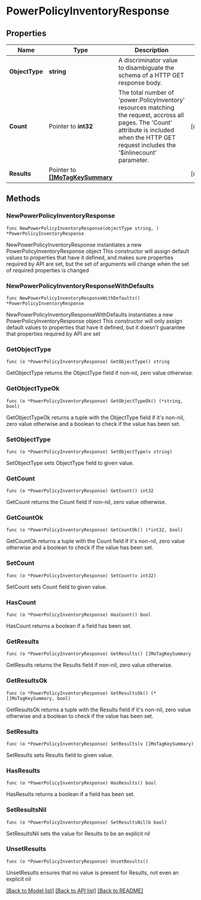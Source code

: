 # PowerPolicyInventoryResponse

## Properties

Name | Type | Description | Notes
------------ | ------------- | ------------- | -------------
**ObjectType** | **string** | A discriminator value to disambiguate the schema of a HTTP GET response body. | 
**Count** | Pointer to **int32** | The total number of &#39;power.PolicyInventory&#39; resources matching the request, accross all pages. The &#39;Count&#39; attribute is included when the HTTP GET request includes the &#39;$inlinecount&#39; parameter. | [optional] 
**Results** | Pointer to [**[]MoTagKeySummary**](MoTagKeySummary.md) |  | [optional] 

## Methods

### NewPowerPolicyInventoryResponse

`func NewPowerPolicyInventoryResponse(objectType string, ) *PowerPolicyInventoryResponse`

NewPowerPolicyInventoryResponse instantiates a new PowerPolicyInventoryResponse object
This constructor will assign default values to properties that have it defined,
and makes sure properties required by API are set, but the set of arguments
will change when the set of required properties is changed

### NewPowerPolicyInventoryResponseWithDefaults

`func NewPowerPolicyInventoryResponseWithDefaults() *PowerPolicyInventoryResponse`

NewPowerPolicyInventoryResponseWithDefaults instantiates a new PowerPolicyInventoryResponse object
This constructor will only assign default values to properties that have it defined,
but it doesn't guarantee that properties required by API are set

### GetObjectType

`func (o *PowerPolicyInventoryResponse) GetObjectType() string`

GetObjectType returns the ObjectType field if non-nil, zero value otherwise.

### GetObjectTypeOk

`func (o *PowerPolicyInventoryResponse) GetObjectTypeOk() (*string, bool)`

GetObjectTypeOk returns a tuple with the ObjectType field if it's non-nil, zero value otherwise
and a boolean to check if the value has been set.

### SetObjectType

`func (o *PowerPolicyInventoryResponse) SetObjectType(v string)`

SetObjectType sets ObjectType field to given value.


### GetCount

`func (o *PowerPolicyInventoryResponse) GetCount() int32`

GetCount returns the Count field if non-nil, zero value otherwise.

### GetCountOk

`func (o *PowerPolicyInventoryResponse) GetCountOk() (*int32, bool)`

GetCountOk returns a tuple with the Count field if it's non-nil, zero value otherwise
and a boolean to check if the value has been set.

### SetCount

`func (o *PowerPolicyInventoryResponse) SetCount(v int32)`

SetCount sets Count field to given value.

### HasCount

`func (o *PowerPolicyInventoryResponse) HasCount() bool`

HasCount returns a boolean if a field has been set.

### GetResults

`func (o *PowerPolicyInventoryResponse) GetResults() []MoTagKeySummary`

GetResults returns the Results field if non-nil, zero value otherwise.

### GetResultsOk

`func (o *PowerPolicyInventoryResponse) GetResultsOk() (*[]MoTagKeySummary, bool)`

GetResultsOk returns a tuple with the Results field if it's non-nil, zero value otherwise
and a boolean to check if the value has been set.

### SetResults

`func (o *PowerPolicyInventoryResponse) SetResults(v []MoTagKeySummary)`

SetResults sets Results field to given value.

### HasResults

`func (o *PowerPolicyInventoryResponse) HasResults() bool`

HasResults returns a boolean if a field has been set.

### SetResultsNil

`func (o *PowerPolicyInventoryResponse) SetResultsNil(b bool)`

 SetResultsNil sets the value for Results to be an explicit nil

### UnsetResults
`func (o *PowerPolicyInventoryResponse) UnsetResults()`

UnsetResults ensures that no value is present for Results, not even an explicit nil

[[Back to Model list]](../README.md#documentation-for-models) [[Back to API list]](../README.md#documentation-for-api-endpoints) [[Back to README]](../README.md)



